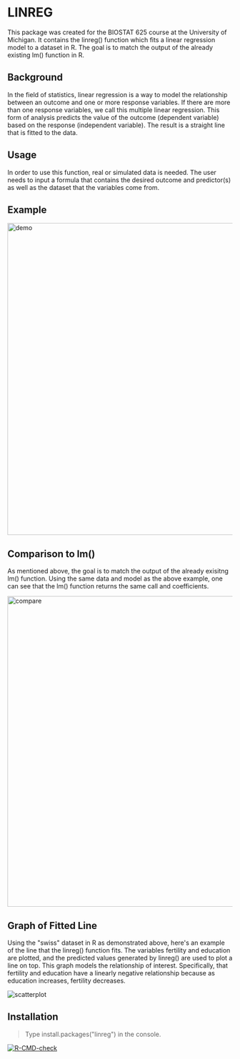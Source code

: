 # LINREG

This package was created for the BIOSTAT 625 course at the University of Michigan. It contains the linreg() function which fits a linear regression model to a dataset in R. The goal is to match the output of the already existing lm() function in R. 

## Background

In the field of statistics, linear regression is a way to model the relationship between an outcome and one or more response variables. If there are more than one response variables, we call this multiple linear regression. This form of analysis predicts the value of the outcome (dependent variable) based on the response (independent variable). The result is a straight line that is fitted to the data. 

## Usage

In order to use this function, real or simulated data is needed. The user needs to input a formula that contains the desired outcome and predictor(s) as well as the dataset that the variables come from. 

## Example

<img width="699" alt="demo" src="https://user-images.githubusercontent.com/105001724/203406278-62fc5eae-f091-4abc-b2bf-c986e7838375.png">

## Comparison to lm()

As mentioned above, the goal is to match the output of the already exisitng lm() function. Using the same data and model as the above example, one can see that the lm() function returns the same call and coefficients.

<img width="696" alt="compare" src="https://user-images.githubusercontent.com/105001724/203407496-1fcbddcf-4b67-49a0-a4bd-9db57463db88.png">

## Graph of Fitted Line

Using the "swiss" dataset in R as demonstrated above, here's an example of the line that the linreg() function fits. The variables fertility and education are plotted, and the predicted values generated by linreg() are used to plot a line on top. This graph models the relationship of interest. Specifically, that fertility and education have a linearly negative relationship because as education increases, fertility decreases. 

![scatterplot](https://user-images.githubusercontent.com/105001724/203403243-e1a8417e-16df-47fc-ae77-5d645cbe410e.jpeg)

## Installation

>Type install.packages("linreg") in the console. 


<!-- badges: start -->
[![R-CMD-check](https://github.com/gtiernon/linreg.package/workflows/R-CMD-check/badge.svg)](https://github.com/gtiernon/linreg.package/actions)
<!-- badges: end -->
